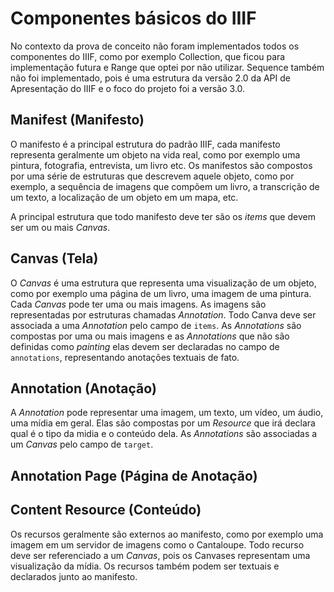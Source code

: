 # Componentes básicos do IIIF

No contexto da prova de conceito não foram implementados todos os componentes do IIIF, como por exemplo Collection, que ficou para implementação futura e Range que optei por não utilizar. Sequence também não foi implementado, pois é uma estrutura da versão 2.0 da API de Apresentação do IIIF e o foco do projeto foi a versão 3.0.

## Manifest (Manifesto)

O manifesto é a principal estrutura do padrão IIIF, cada manifesto representa geralmente um objeto na vida real, como por exemplo uma pintura, fotografia, entrevista, um livro etc. Os manifestos são compostos por uma série de estruturas que descrevem aquele objeto, como por exemplo, a sequência de imagens que compõem um livro, a transcrição de um texto, a localização de um objeto em um mapa, etc.

A principal estrutura que todo manifesto deve ter são os _items_ que devem ser um ou mais _Canvas_.

## Canvas (Tela)

O _Canvas_ é uma estrutura que representa uma visualização de um objeto, como por exemplo uma página de um livro, uma imagem de uma pintura. Cada _Canvas_ pode ter uma ou mais imagens. As imagens são representadas por estruturas chamadas _Annotation_. Todo Canva deve ser associada a uma _Annotation_ pelo campo de `items`. As _Annotations_ são compostas por uma ou mais imagens e as _Annotations_ que não são definidas como _painting_ elas devem ser declaradas no campo de `annotations`, representando anotações textuais de fato.

## Annotation (Anotação)

A _Annotation_ pode representar uma imagem, um texto, um vídeo, um áudio, uma mídia em geral. Elas são compostas por um _Resource_ que irá declara qual é o tipo da midia e o conteúdo dela. As _Annotations_ são associadas a um _Canvas_ pelo campo de `target`.

## Annotation Page (Página de Anotação)

## Content Resource (Conteúdo)

Os recursos geralmente são externos ao manifesto, como por exemplo uma imagem em um servidor de imagens como o Cantaloupe. Todo recurso deve ser referenciado a um _Canvas_, pois os Canvases representam uma visualização da mídia. Os recursos também podem ser textuais e declarados junto ao manifesto.
